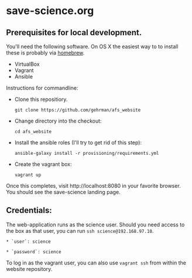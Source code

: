 # save-science.org

## Prerequisites for local development.
You'll need the following software. On OS X the easiest way to to install these
is probably via [homebrew](https://brew.sh/). 
   - VirtualBox
   - Vagrant
   - Ansible

Instructions for commandline:
 * Clone this repositiory.
 
    `git clone https://github.com/gehrman/afs_website`
 
 * Change directory into the checkout:
 
    `cd afs_website`
    
 * Install the ansible roles (I'll try to get rid of this step):

    `ansible-galaxy install -r provisioning/requirements.yml`
    
 * Create the vagrant box:
    
    `vagrant up`

Once this completes, visit http://localhost:8080 in your favorite browser. You
should see the save-science landing page.

## Credentials:
The web-application runs as the science user. Should you need access to the box
as that user, you can run `ssh science@192.168.97.10`.

    * `user`: science

    * `password`: science

To log in as the vagrant user, you can also use `vagrant ssh` from within the
website repository.
